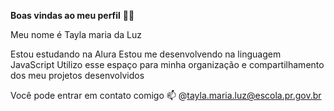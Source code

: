**Boas vindas ao meu perfil** 💙💙

Meu nome é Tayla maria da Luz

Estou estudando na Alura
Estou me desenvolvendo na linguagem JavaScript
Utilizo esse espaço para minha organização e compartilhamento dos meu projetos desenvolvidos

Você pode entrar em contato comigo 📫
@tayla.maria.luz@escola.pr.gov.br
